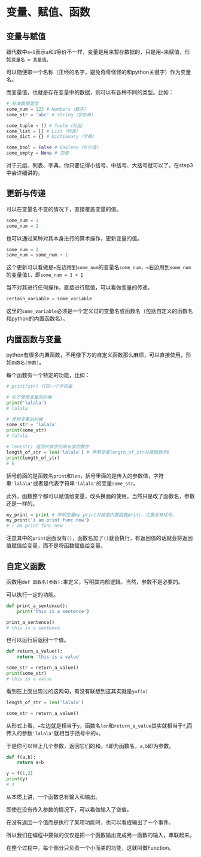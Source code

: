 # 变量、赋值、函数

## 变量与赋值

跟代数中```a=1```表示```a```和```1```等价不一样，变量是用来暂存数据的，只是用```=```来赋值，形如```变量名 = 变量值```。

可以随便取一个名称（正经的名字，避免奇奇怪怪的和python关键字）作为变量名。

而变量值，也就是存在变量中的数据，则可以有各种不同的类型。比如：

```python
# 标准数据类型
some_num = 123 # Numbers（数字）
some_str = 'abc' # String（字符串）

some_tuple = () # Tuple（元组）
some_list = [] # List（列表）
some_dict = {} # Dictionary（字典）

some_bool = False # Boolean（布尔值）
some_empty = None # 空值
```

对于元组、列表、字典，你只要记得小括号、中括号、大括号就可以了。在step3中会详细讲的。

## 更新与传递

可以在变量名不变的情况下，直接覆盖变量的值。

```python
some_num = 1
some_num = 2
```

也可以通过某种对其本身进行的算术操作，更新变量的值。

```python
some_num = 1
some_num = some_num + 1
```

这个更新可以看做是```=```左边用到```some_num```的变量名```some_num```，```=```右边用到```some_num```的变量值```1```，即```some_num = 1 + 1```

当不对其进行任何操作，直接进行赋值，可以看做变量的传递。

```python
certain_variable = some_variable
```

这里的```some_variable```必须是一个定义过的变量名或函数名（包括自定义的函数名和python的内置函数名）。

## 内置函数与变量

python有很多内置函数，不用像下方的自定义函数那么麻烦，可以直接使用，形如```函数名(参数)```。

每个函数有一个特定的功能，比如：

```python
# print(str) 打印一个字符串

# 在不使用变量的时候
print('lalala')
# lalala

# 使用变量的时候
some_str = 'lalala'
print(some_str)
# lalala

# len(str) 返回代表字符串长度的数字
length_of_str = len('lalala') # 声明变量length_of_str并赋值数字6
print(length_of_str)
# 6
```

括号前面的是函数名```print```和```len```，括号里面的是传入的参数值，字符串```'lalala'```或者是代表字符串```'lalala'```的变量```some_str```。

此外，函数整个都可以赋值给变量，改头换面的使用。当然只是改了函数名，参数还是一样的。

```python
my_print = print # 声明变量my_print并赋值内置函数print，注意没有括号。
my_print('i am print func now')
# i am print func now
```

注意其中的```print```后面没有```()```，函数名加了```()```就会执行，有返回值的话就会将返回值赋值给变量，而不是将函数赋值给变量。

## 自定义函数

函数用```def 函数名(参数):```来定义，写明其内部逻辑。当然，参数不是必要的。

可以执行一定的功能。

```python
def print_a_sentence():
    print('this is a sentence')

print_a_sentence()
# this is a sentence
```

也可以运行后返回一个值。

```python
def return_a_value():
    return 'this is a value'

some_str = return_a_value()
print(some_str)
# this is a value
```

看到在上面出现过的这两句，有没有联想到这其实就是```y=f(x)```

```python
length_of_str = len('lalala')

some_str = return_a_value()
```

从形式上看，```=```左边就是相当于```y```，函数名```len```和```return_a_value```其实就相当于```f```,而传入的参数```'lalala'```就相当于括号中的```x```。

于是你可以带上几个参数，返回它们的和。```f```即为函数名，```a,b```即为参数。

```python
def f(a,b):
    return a+b

y = f(1,2)
print(y)
# 3
```

从本质上讲，一个函数总有输入和输出。

即使在没有传入参数的情况下，可以看做输入了空值。

在没有返回一个值而是执行了某项功能时，也可以看成输出了一个事件。

所以我们在编程中要做的仅仅是把一个函数输出变成另一函数的输入，串联起来。

在整个过程中，每个部分只负责一个小而美的功能，这就叫做Function。
